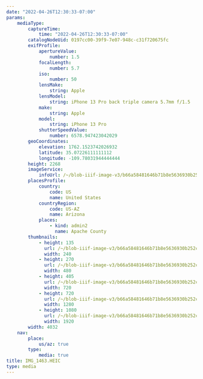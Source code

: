 ```yaml
---
date: "2022-04-26T12:30:33-07:00"
params:
    mediaType:
        captureTime:
            time: "2022-04-26T12:30:33-07:00"
        catalogNodeUid: 0197cc00-39f9-7e07-948c-c31f720675fc
        exifProfile:
            apertureValue:
                number: 1.5
            focalLength:
                number: 5.7
            iso:
                number: 50
            lensMake:
                string: Apple
            lensModel:
                string: iPhone 13 Pro back triple camera 5.7mm f/1.5
            make:
                string: Apple
            model:
                string: iPhone 13 Pro
            shutterSpeedValue:
                number: 6578.947423042029
        geoCoordinates:
            elevation: 1762.1523742026932
            latitude: 35.07226111111112
            longitude: -109.78031944444444
        height: 2268
        imageService:
            infoUrl: /~/blob-iiif-image-v3/b66a58481646b71b8e5636930b252c91bf181ebc86bcd06e746c4106661633fb/info.json
        placesProfile:
            country:
                code: US
                name: United States
            countryRegion:
                code: US-AZ
                name: Arizona
            places:
                - kind: admin2
                  name: Apache County
        thumbnails:
            - height: 135
              url: /~/blob-iiif-image-v3/b66a58481646b71b8e5636930b252c91bf181ebc86bcd06e746c4106661633fb/full/240%2C135/0/default.jpg
              width: 240
            - height: 270
              url: /~/blob-iiif-image-v3/b66a58481646b71b8e5636930b252c91bf181ebc86bcd06e746c4106661633fb/full/480%2C270/0/default.jpg
              width: 480
            - height: 405
              url: /~/blob-iiif-image-v3/b66a58481646b71b8e5636930b252c91bf181ebc86bcd06e746c4106661633fb/full/720%2C405/0/default.jpg
              width: 720
            - height: 720
              url: /~/blob-iiif-image-v3/b66a58481646b71b8e5636930b252c91bf181ebc86bcd06e746c4106661633fb/full/1280%2C720/0/default.jpg
              width: 1280
            - height: 1080
              url: /~/blob-iiif-image-v3/b66a58481646b71b8e5636930b252c91bf181ebc86bcd06e746c4106661633fb/full/1920%2C1080/0/default.jpg
              width: 1920
        width: 4032
    nav:
        place:
            us/az: true
        type:
            media: true
title: IMG_1463.HEIC
type: media
---
```

